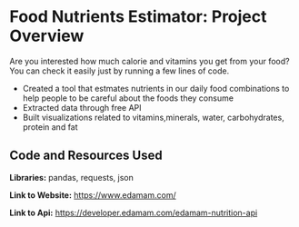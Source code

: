 # Food Nutrients Estimator: Project Overview
Are you interested how much calorie and vitamins you get from your food? You can check it easily just by running a few lines of code.
* Created a tool that estmates nutrients in our daily food combinations to help people to be careful about the foods they consume
* Extracted data through free API
* Built visualizations related to vitamins,minerals, water, carbohydrates, protein and fat


## Code and Resources Used 
**Libraries:** pandas, requests, json

**Link to Website:** https://www.edamam.com/

**Link to Api:** https://developer.edamam.com/edamam-nutrition-api
